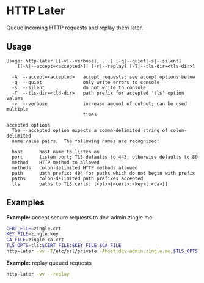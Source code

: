 HTTP Later
==========
Queue incoming HTTP requests and replay them later.

Usage
-----
```
Usage: http-later [[-v|--verbose], ...] [-q|--quiet|-s|--silent]
    [[-A|--accept=<accepted>]] [-r|--replay] [-T|--tls-dir=<tls-dir>]

  -A  --accept=<accepted>   accept requests; see accept options below
  -q  --quiet               only write errors to console
  -s  --silent              do not write to console
  -T  --tls-dir=<tld-dir>   path prefix for accepted 'tls' option values
  -v  --verbose             increase amount of output; can be used multiple
                            times

accepted options
  The --accepted option expects a comma-delimited string of colon-delimited
  name:value pairs.  The following names are recognized:

  host      host name to listen on
  port      listen port; TLS defaults to 443, otherwise defaults to 80
  method    HTTP method to allowed
  methods   colon-delimited HTTP methods allowed
  path      path prefix; 404 for paths which do not begin with prefix
  paths     colon-delimited path prefixes accepted
  tls       paths to TLS certs: [<pfx>|<cert>:<key>[:<ca>]]
```

Examples
--------
**Example:** accept secure requests to dev-admin.zingle.me
```sh
CERT_FILE=zingle.crt
KEY_FILE=zingle.key
CA_FILE=zingle-ca.crt
TLS_OPTS=tls:$CERT_FILE:$KEY_FILE:$CA_FILE
http-later -vv -T/etc/ssl/private -Ahost:dev-admin.zingle.me,$TLS_OPTS
```

**Example:** replay queued requests
```sh
http-later -vv --replay
```
